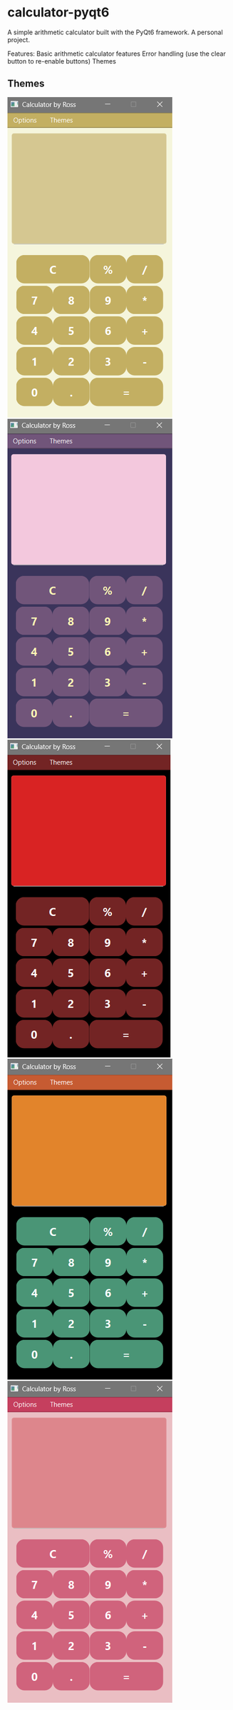 # calculator-pyqt6
A simple arithmetic calculator built with the PyQt6 framework. A personal project.

Features:
Basic arithmetic calculator features
Error handling (use the clear button to re-enable buttons)
Themes

## Themes

![Default Theme](default_theme.png)
![Iris Theme](iris_theme.png)
![Joker Theme](joker_theme.png)
![Oracle Theme](oracle_theme.png)
![Blush Theme](blush_theme.png)

